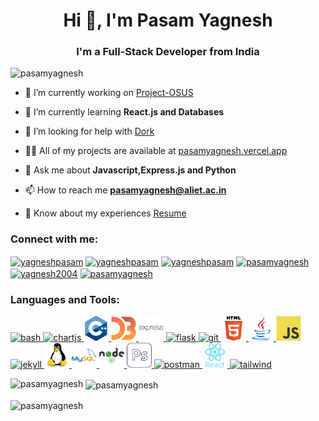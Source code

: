 <h1 align="center">Hi 👋, I'm Pasam Yagnesh</h1>
<h3 align="center">I'm a Full-Stack Developer from India</h3>

<p align="left"> <img src="https://komarev.com/ghpvc/?username=pasamyagnesh&label=Profile%20views&color=0e75b6&style=flat" alt="pasamyagnesh" /> </p>

- 🔭 I’m currently working on [Project-OSUS](https://github.com/harshithtunuguntla/project-osus)

- 🌱 I’m currently learning **React.js and Databases**

- 🤝 I’m looking for help with [Dork](https://dork-application.vercel.app/)

- 👨‍💻 All of my projects are available at [pasamyagnesh.vercel.app](https://pasamyagnesh.vercel.app/)

- 💬 Ask me about **Javascript,Express.js and Python**

- 📫 How to reach me **pasamyagnesh@aliet.ac.in**

- 📄 Know about my experiences [Resume](https://drive.google.com/file/d/1Wcv4QNXBiwzA_ShEMT2uqSmIezioMraw/view?usp=sharing)


<h3 align="left">Connect with me:</h3>
<p align="left">
<a href="https://twitter.com/yagneshpasam" target="blank"><img align="center" src="https://raw.githubusercontent.com/rahuldkjain/github-profile-readme-generator/master/src/images/icons/Social/twitter.svg" alt="yagneshpasam" height="30" width="40" /></a>
<a href="https://linkedin.com/in/yagneshpasam" target="blank"><img align="center" src="https://raw.githubusercontent.com/rahuldkjain/github-profile-readme-generator/master/src/images/icons/Social/linked-in-alt.svg" alt="yagneshpasam" height="30" width="40" /></a>
<a href="https://instagram.com/yagneshpasam" target="blank"><img align="center" src="https://raw.githubusercontent.com/rahuldkjain/github-profile-readme-generator/master/src/images/icons/Social/instagram.svg" alt="yagneshpasam" height="30" width="40" /></a>
<a href="https://www.codechef.com/users/pasamyagnesh" target="blank"><img align="center" src="https://cdn.jsdelivr.net/npm/simple-icons@3.1.0/icons/codechef.svg" alt="pasamyagnesh" height="30" width="40" /></a>
<a href="https://codeforces.com/profile/yagnesh2004" target="blank"><img align="center" src="https://raw.githubusercontent.com/rahuldkjain/github-profile-readme-generator/master/src/images/icons/Social/codeforces.svg" alt="yagnesh2004" height="30" width="40" /></a>
<a href="https://www.leetcode.com/pasamyagnesh" target="blank"><img align="center" src="https://raw.githubusercontent.com/rahuldkjain/github-profile-readme-generator/master/src/images/icons/Social/leet-code.svg" alt="pasamyagnesh" height="30" width="40" /></a>
</p>

<h3 align="left">Languages and Tools:</h3>
<p align="left"> <a href="https://www.gnu.org/software/bash/" target="_blank" rel="noreferrer"> <img src="https://www.vectorlogo.zone/logos/gnu_bash/gnu_bash-icon.svg" alt="bash" width="40" height="40"/> </a> <a href="https://www.chartjs.org" target="_blank" rel="noreferrer"> <img src="https://www.chartjs.org/media/logo-title.svg" alt="chartjs" width="40" height="40"/> </a> <a href="https://www.w3schools.com/cpp/" target="_blank" rel="noreferrer"> <img src="https://raw.githubusercontent.com/devicons/devicon/master/icons/cplusplus/cplusplus-original.svg" alt="cplusplus" width="40" height="40"/> </a> <a href="https://d3js.org/" target="_blank" rel="noreferrer"> <img src="https://raw.githubusercontent.com/devicons/devicon/master/icons/d3js/d3js-original.svg" alt="d3js" width="40" height="40"/> </a> <a href="https://expressjs.com" target="_blank" rel="noreferrer"> <img src="https://raw.githubusercontent.com/devicons/devicon/master/icons/express/express-original-wordmark.svg" alt="express" width="40" height="40"/> </a> <a href="https://flask.palletsprojects.com/" target="_blank" rel="noreferrer"> <img src="https://www.vectorlogo.zone/logos/pocoo_flask/pocoo_flask-icon.svg" alt="flask" width="40" height="40"/> </a> <a href="https://git-scm.com/" target="_blank" rel="noreferrer"> <img src="https://www.vectorlogo.zone/logos/git-scm/git-scm-icon.svg" alt="git" width="40" height="40"/> </a> <a href="https://www.w3.org/html/" target="_blank" rel="noreferrer"> <img src="https://raw.githubusercontent.com/devicons/devicon/master/icons/html5/html5-original-wordmark.svg" alt="html5" width="40" height="40"/> </a> <a href="https://www.java.com" target="_blank" rel="noreferrer"> <img src="https://raw.githubusercontent.com/devicons/devicon/master/icons/java/java-original.svg" alt="java" width="40" height="40"/> </a> <a href="https://developer.mozilla.org/en-US/docs/Web/JavaScript" target="_blank" rel="noreferrer"> <img src="https://raw.githubusercontent.com/devicons/devicon/master/icons/javascript/javascript-original.svg" alt="javascript" width="40" height="40"/> </a> <a href="https://jekyllrb.com/" target="_blank" rel="noreferrer"> <img src="https://www.vectorlogo.zone/logos/jekyllrb/jekyllrb-icon.svg" alt="jekyll" width="40" height="40"/> </a> <a href="https://www.linux.org/" target="_blank" rel="noreferrer"> <img src="https://raw.githubusercontent.com/devicons/devicon/master/icons/linux/linux-original.svg" alt="linux" width="40" height="40"/> </a> <a href="https://www.mysql.com/" target="_blank" rel="noreferrer"> <img src="https://raw.githubusercontent.com/devicons/devicon/master/icons/mysql/mysql-original-wordmark.svg" alt="mysql" width="40" height="40"/> </a> <a href="https://nodejs.org" target="_blank" rel="noreferrer"> <img src="https://raw.githubusercontent.com/devicons/devicon/master/icons/nodejs/nodejs-original-wordmark.svg" alt="nodejs" width="40" height="40"/> </a> <a href="https://www.photoshop.com/en" target="_blank" rel="noreferrer"> <img src="https://raw.githubusercontent.com/devicons/devicon/master/icons/photoshop/photoshop-line.svg" alt="photoshop" width="40" height="40"/> </a> <a href="https://postman.com" target="_blank" rel="noreferrer"> <img src="https://www.vectorlogo.zone/logos/getpostman/getpostman-icon.svg" alt="postman" width="40" height="40"/> </a> <a href="https://reactjs.org/" target="_blank" rel="noreferrer"> <img src="https://raw.githubusercontent.com/devicons/devicon/master/icons/react/react-original-wordmark.svg" alt="react" width="40" height="40"/> </a> <a href="https://tailwindcss.com/" target="_blank" rel="noreferrer"> <img src="https://www.vectorlogo.zone/logos/tailwindcss/tailwindcss-icon.svg" alt="tailwind" width="40" height="40"/> </a> </p>

<p><img align="left" src="https://github-readme-stats.vercel.app/api/top-langs?username=pasamyagnesh&show_icons=true&locale=en&layout=compact" alt="pasamyagnesh" /></p>

<p>&nbsp;<img align="center" src="https://github-readme-stats.vercel.app/api?username=pasamyagnesh&show_icons=true&locale=en" alt="pasamyagnesh" /></p>

<p><img align="center" src="https://github-readme-streak-stats.herokuapp.com/?user=pasamyagnesh&" alt="pasamyagnesh" /></p>
